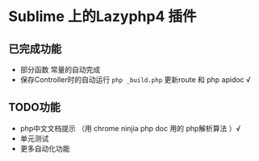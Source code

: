 # Sublime 上的Lazyphp4 插件

## 已完成功能

* 部分函数 常量的自动完成
* 保存Controller时的自动运行 `php _build.php` 更新route 和 php apidoc √


## TODO功能

* php中文文档提示 （用 chrome ninjia php doc 用的 php解析算法 ）√
* 单元测试
* 更多自动化功能